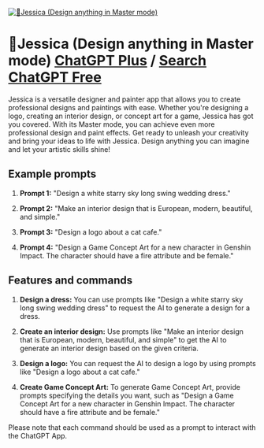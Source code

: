 
[![🎨Jessica (Design anything in Master mode)](https://files.oaiusercontent.com/file-tCHvL7NkbCNk78gxxdjzB43C?se=2123-10-16T05%3A19%3A19Z&sp=r&sv=2021-08-06&sr=b&rscc=max-age%3D31536000%2C%20immutable&rscd=attachment%3B%20filename%3Da854910e-ad46-4529-836e-192393dc568a.png&sig=OZd75umHXpUo0o7l0oHyVtZjuGbRM7xVsrSnIXH6aNA%3D)](https://chat.openai.com/g/g-uiuWnPLNj-jessica-design-anything-in-master-mode)

# 🎨Jessica (Design anything in Master mode) [ChatGPT Plus](https://chat.openai.com/g/g-uiuWnPLNj-jessica-design-anything-in-master-mode) / [Search ChatGPT Free](https://gptcall.net/index.html#/?search=%F0%9F%8E%A8Jessica%20(Design%20anything%20in%20Master%20mode))

Jessica is a versatile designer and painter app that allows you to create professional designs and paintings with ease. Whether you're designing a logo, creating an interior design, or concept art for a game, Jessica has got you covered. With its Master mode, you can achieve even more professional design and paint effects. Get ready to unleash your creativity and bring your ideas to life with Jessica. Design anything you can imagine and let your artistic skills shine!

## Example prompts

1. **Prompt 1:** "Design a white starry sky long swing wedding dress."

2. **Prompt 2:** "Make an interior design that is European, modern, beautiful, and simple."

3. **Prompt 3:** "Design a logo about a cat cafe."

4. **Prompt 4:** "Design a Game Concept Art for a new character in Genshin Impact. The character should have a fire attribute and be female."

## Features and commands

1. **Design a dress:** You can use prompts like "Design a white starry sky long swing wedding dress" to request the AI to generate a design for a dress.

2. **Create an interior design:** Use prompts like "Make an interior design that is European, modern, beautiful, and simple" to get the AI to generate an interior design based on the given criteria.

3. **Design a logo:** You can request the AI to design a logo by using prompts like "Design a logo about a cat cafe."

4. **Create Game Concept Art:** To generate Game Concept Art, provide prompts specifying the details you want, such as "Design a Game Concept Art for a new character in Genshin Impact. The character should have a fire attribute and be female."

Please note that each command should be used as a prompt to interact with the ChatGPT App.


